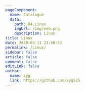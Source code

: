 ```yaml
---
pageComponent: 
  name: Catalogue
  data: 
    path: 04.Linux
    imgUrl: /img/web.png
    description: Linux
title: Linux
date: 2020-03-11 21:50:53
permalink: /Linux/
sidebar: false
article: false
comment: false
editLink: false
author: 
  name: zyg
  link: https://github.com/zyg525
---
```

